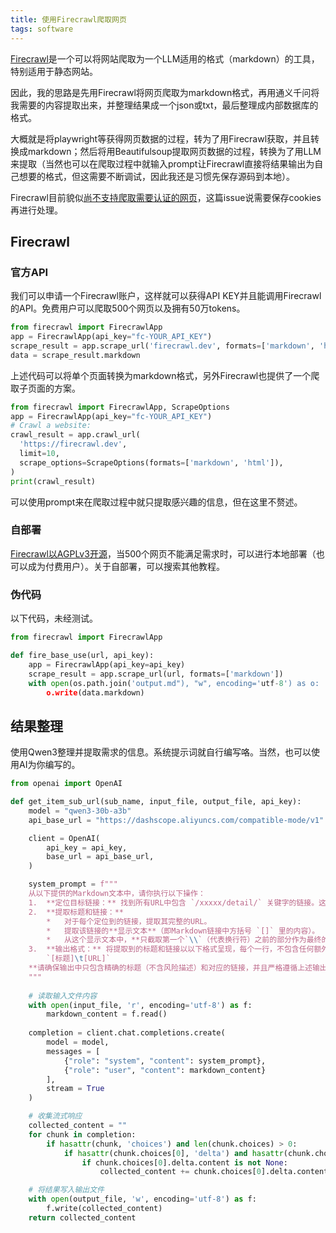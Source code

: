 ```yaml
---
title: 使用Firecrawl爬取网页
tags: software
---
```


[Firecrawl](https://www.firecrawl.dev/)是一个可以将网站爬取为一个LLM适用的格式（markdown）的工具，特别适用于静态网站。

因此，我的思路是先用Firecrawl将网页爬取为markdown格式，再用通义千问将我需要的内容提取出来，并整理结果成一个json或txt，最后整理成内部数据库的格式。

大概就是将playwright等获得网页数据的过程，转为了用Firecrawl获取，并且转换成markdown；然后将用Beautifulsoup提取网页数据的过程，转换为了用LLM来提取（当然也可以在爬取过程中就输入prompt让Firecrawl直接将结果输出为自己想要的格式，但这需要不断调试，因此我还是习惯先保存源码到本地）。

Firecrawl目前貌似[尚不支持爬取需要认证的网页](https://github.com/mendableai/firecrawl/issues/1093)，这篇issue说需要保存cookies再进行处理。

## Firecrawl

### 官方API

我们可以申请一个Firecrawl账户，这样就可以获得API KEY并且能调用Firecrawl的API。免费用户可以爬取500个网页以及拥有50万tokens。

```python
from firecrawl import FirecrawlApp
app = FirecrawlApp(api_key="fc-YOUR_API_KEY")
scrape_result = app.scrape_url('firecrawl.dev', formats=['markdown', 'html'])
data = scrape_result.markdown
```

上述代码可以将单个页面转换为markdown格式，另外Firecrawl也提供了一个爬取子页面的方案。

```python
from firecrawl import FirecrawlApp, ScrapeOptions
app = FirecrawlApp(api_key="fc-YOUR_API_KEY")
# Crawl a website:
crawl_result = app.crawl_url(
  'https://firecrawl.dev', 
  limit=10, 
  scrape_options=ScrapeOptions(formats=['markdown', 'html']),
)
print(crawl_result)
```

可以使用prompt来在爬取过程中就只提取感兴趣的信息，但在这里不赘述。

### 自部署

[Firecrawl以AGPLv3开源](https://github.com/mendableai/firecrawl)，当500个网页不能满足需求时，可以进行本地部署（也可以成为付费用户）。关于自部署，可以搜索其他教程。


### 伪代码

以下代码，未经测试。

```python
from firecrawl import FirecrawlApp

def fire_base_use(url, api_key):
    app = FirecrawlApp(api_key=api_key)
    scrape_result = app.scrape_url(url, formats=['markdown'])
    with open(os.path.join('output.md"), "w", encoding='utf-8') as o:
        o.write(data.markdown)
```

## 结果整理

使用Qwen3整理并提取需求的信息。系统提示词就自行编写咯。当然，也可以使用AI为你编写的。


```python
from openai import OpenAI

def get_item_sub_url(sub_name, input_file, output_file, api_key):
    model = "qwen3-30b-a3b"
    api_base_url = "https://dashscope.aliyuncs.com/compatible-mode/v1"

    client = OpenAI(
        api_key = api_key,
        base_url = api_base_url,
    )

    system_prompt = f"""
    从以下提供的Markdown文本中，请你执行以下操作：
    1.  **定位目标链接：** 找到所有URL中包含 `/xxxxx/detail/` 关键字的链接。这些链接主要出现在{sub_name}部分的具体子项中。
    2.  **提取标题和链接：**
        *   对于每个定位到的链接，提取其完整的URL。
        *   提取该链接的**显示文本**（即Markdown链接中方括号 `[]` 里的内容）。
        *   从这个显示文本中，**只截取第一个`\\`（代表换行符）之前的部分作为最终的标题**。
    3.  **输出格式：** 将提取到的标题和链接以以下格式呈现，每个一行，不包含任何额外的描述或文本：
        `[标题]\t[URL]`
    **请确保输出中只包含精确的标题（不含风险描述）和对应的链接，并且严格遵循上述输出格式。**
    """
    
    # 读取输入文件内容
    with open(input_file, 'r', encoding='utf-8') as f:
        markdown_content = f.read()
    
    completion = client.chat.completions.create(
        model = model,
        messages = [
            {"role": "system", "content": system_prompt},
            {"role": "user", "content": markdown_content}
        ],
        stream = True
    )

    # 收集流式响应
    collected_content = ""
    for chunk in completion:
        if hasattr(chunk, 'choices') and len(chunk.choices) > 0:
            if hasattr(chunk.choices[0], 'delta') and hasattr(chunk.choices[0].delta, 'content'):
                if chunk.choices[0].delta.content is not None:
                    collected_content += chunk.choices[0].delta.content

    # 将结果写入输出文件
    with open(output_file, 'w', encoding='utf-8') as f:
        f.write(collected_content)
    return collected_content
```
